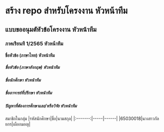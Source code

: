 #  สร้าง repo สำหรับโครงงาน	หัวหน้าทีม
## 	แบบขออนุมตัหัวข้อโครงงาน	หัวหน้าทีม
### ภาคเรียนที 1/2565	หัวหน้าทีม
#### 	ชื่อหัวข้อ (ภาษาไทย)	หัวหน้าทีม
##### 	ชื่อหัวข้อ (ภาษาอังกฤษ)	หัวหน้าทีม
##### 	ชื่อนักศึกษา	หัวหน้าทีม
##### ชื่ออาจารย์ที่ปรึกษา	หัวหน้าทีม
##### ปัญหาที่ต้องการศึกษาและ/หรือวิจัย	หัวหน้าทีม

สมาชิกในกลุ่ม
|รหัสนักศึกษา|ชื่อ|นามสกุล|
|:-------:|-----|------|
|65030018|นางสาวกัลยกร|เผือกมอญ| 
